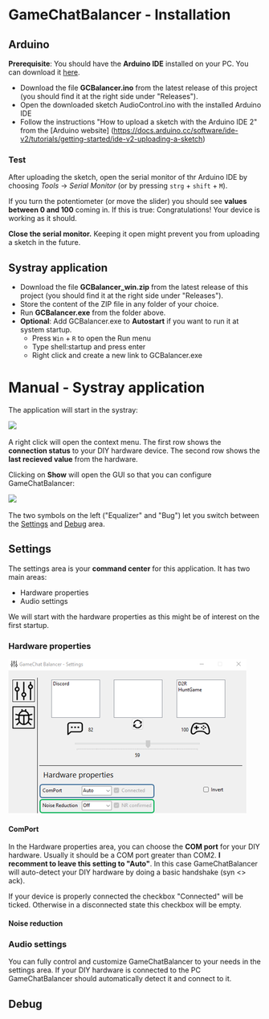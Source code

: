 # GameChatBalancer - Installation

## Arduino
**Prerequisite**: You should have the **Arduino IDE** installed on your PC. You can download it [here](https://www.arduino.cc/en/software).
- Download the file **GCBalancer.ino** from the latest release of this project (you should find it at the right side under "Releases").
- Open the downloaded sketch AudioControl.ino with the installed Arduino IDE
- Follow the instructions "How to upload a sketch with the Arduino IDE 2" from the [Arduino website] (https://docs.arduino.cc/software/ide-v2/tutorials/getting-started/ide-v2-uploading-a-sketch)

### Test
After uploading the sketch, open the serial monitor of thr Arduino IDE by choosing *Tools* ->  *Serial Monitor* (or by pressing `strg` + `shift` + `M`).

If you turn the potentiometer (or move the slider) you should see **values between 0 and 100** coming in. If this is true: Congratulations! Your device is working as it should.

**Close the serial monitor.** Keeping it open might prevent you from uploading a sketch in the future.

## Systray application
- Download the file **GCBalancer_win.zip** from the latest release of this project (you should find it at the right side under "Releases").
- Store the content of the ZIP file in any folder of your choice.
- Run **GCBalancer.exe** from the folder above.
- **Optional**: Add GCBalancer.exe to **Autostart** if you want to run it at system startup.
  - Press `Win` + `R` to open the Run menu
  - Type shell:startup and press enter
  - Right click and create a new link to GCBalancer.exe

# Manual - Systray application
The application will start in the systray:

![](https://github.com/TheSoundCoder/AudioControl/blob/master/assets/Manual/GCB_Systray_Expanded.png)

A right click will open the context menu. The first row shows the **connection status** to your DIY hardware device. The second row shows the **last recieved value** from the hardware.

Clicking on **Show** will open the GUI so that you can configure GameChatBalancer:

![](https://github.com/TheSoundCoder/AudioControl/blob/master/assets/Manual/GCB_settings.png)

The two symbols on the left ("Equalizer" and "Bug") let you switch between the [Settings](https://github.com/TheSoundCoder/GameChatBalancer/blob/master/Manual.md#settings) and [Debug](https://github.com/TheSoundCoder/GameChatBalancer/blob/master/Manual.md#debug) area.

## Settings
The settings area is your **command center** for this application. It has two main areas:
- Hardware properties
- Audio settings

We will start with the hardware properties as this might be of interest on the first startup.

### Hardware properties
![](https://github.com/TheSoundCoder/GameChatBalancer/blob/master/assets/Manual/GCB_settings_hwproperties.png)

#### ComPort
In the Hardware properties area, you can choose the **COM port** for your DIY hardware. Usually it should be a COM port greater than COM2. **I recomment to leave this setting to "Auto"**. In this case GameChatBalancer will auto-detect your DIY hardware by doing a basic handshake (syn <> ack).

If your device is properly connected the checkbox "Connected" will be ticked. Otherwise in a disconnected state this checkbox will be empty. 

#### Noise reduction


### Audio settings
You can fully control and customize GameChatBalancer to your needs in the settings area.
If your DIY hardware is connected to the PC GameChatBalancer should automatically detect it and connect to it. 


## Debug
